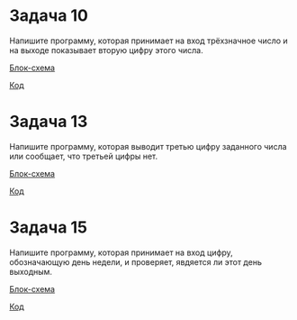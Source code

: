 # Задача 10
Напишите программу, которая принимает на вход трёхзначное число и на выходе показывает вторую цифру этого числа.

[Блок-схема]()

[Код]()
# Задача 13
Напишите программу, которая выводит третью цифру заданного числа или сообщает, что третьей цифры нет.

[Блок-схема]()

[Код]()
# Задача 15
Напишите программу, которая принимает на вход цифру, обозначающую день недели, и проверяет, явдяется ли этот день выходным.

[Блок-схема]()

[Код]()